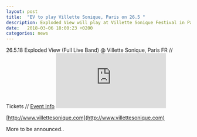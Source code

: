 ```yaml
---
layout: post
title:  "EV to play Villette Sonique, Paris on 26.5 "
description: Exploded View will play at Villette Sonique Festival in Paris on May 26th 2018
date:   2018-03-06 18:00:23 +0200
categories: news
---
```

26.5.18 Exploded View (Full Live Band) @ Villette Sonique, Paris FR // Tickets // [Event Info](http://www.villettesonique.com)
[![La Villette Sonique Image](http://www.villettesonique.com/wp-content/themes/villette-sonique/functions/timthumb.php?src=http://www.villettesonique.com/wp-content/uploads/2018/02/bloc-actu-site-villettesonique.jpg&w=845&zc=1)](http://www.villettesonique.com)

[http://www.villettesonique.com](http://www.villettesonique.com)

More to be announced..

<script type="application/ld+json">
{
  "@context": "http://schema.org",
  "@type": "Event",
  "name": "Exploded View at Villete Sonique",
  "startDate": "2018-05-26T19:30",
  "location": {
    "@type": "Halle",
    "name": "Grande Halle - Nef Nord",
    "address": {
      "@type": "PostalAddress",
      "streetAddress": "211 Av. Jean Jaures",
      "addressLocality": "Paris",
      "postalCode": "75019",
      "addressCountry": "FR"
    }
  },
  "image": [
    "http://www.villettesonique.com/wp-content/uploads/2018/02/EXPLODED-VIEW-page.jpg",
    "https://lavillette.com/wp-content/uploads/2017/05/960-18-Villette-Sonique-2.jpg",
   ],
  "description": "Exploded View est le dernier projet de Annika Henderson, elle est accompagnée de trois musiciens mexicains talentueux, le groupe fait un mélange de krautrock et de post punk. Mais derrière le calme apparent d’Exploded View explose aussi une énergie plus industrielle composée de loop, de drones, de sonorités métalliques, de nappes entremêlées desquelles surplombe la voix éthérée d’Annika mais des textes plutôt engagés politiquement, socialement.",
  "endDate": "2018-05-26",
  "performer": [{
    "@type": "MusicGroup",
    "name": "Exploded View",
    "sameAs: "https://explodedview.info"
  },{
    "@type" : "MusicGroup",
    "name" : "Marquis de Sade",
  },{
    "@type" : "MusicGroup",
    "name" : "Anna von Hauswolff",
    }]
}
</script>
